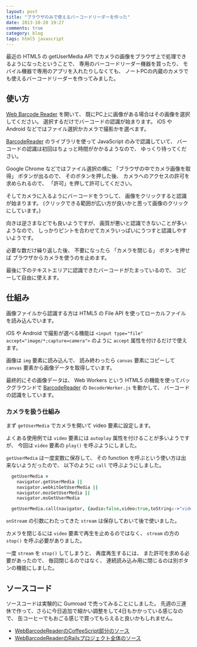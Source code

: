 ```yaml
---
layout: post
title: "ブラウザのみで使えるバーコードリーダーを作った"
date: 2013-10-20 19:27
comments: true
category: blog
tags: html5 javascript
---
```

最近の HTML5 の getUserMedia API でカメラの画像をブラウザ上で処理できるようになったということで、
専用のバーコードリーダー機器を買ったり、
モバイル機器で専用のアプリを入れたりしなくても、
ノートPCの内蔵のカメラでも使えるバーコードリーダーを作ってみました。

<!--more-->

## 使い方

[Web Barcode Reader](https://web-barcode-reader.herokuapp.com/)
を開いて、
既にPC上に画像がある場合はその画像を選択してください。
選択するだけでバーコードの認識が始まります。
iOS や Android などではファイル選択かカメラで撮影かを選べます。

[BarcodeReader](https://github.com/EddieLa/BarcodeReader)
のライブラリを使って
JavaScript のみで認識していて、
バーコードの認識は初回はちょっと時間がかかるようなので、
ゆっくり待ってください。

Google Chrome などではファイル選択の横に
「ブラウザの中でカメラ画像を取得」
ボタンが出るので、
そのボタンを押した後、
カメラへのアクセスの許可を求められるので、
「許可」を押して許可してください。

そしてカメラに入るようにバーコードをうつして、
画像をクリックすると認識が始まります。
(クリックできる範囲が広い方が良いかと思って画像のクリックにしています。)

向きは逆さまなどでも良いようですが、
画質が悪いと認識できないことが多いようなので、
しっかりピントを合わせてカメラいっぱいにうつすと認識しやすいようです。

必要な数だけ繰り返した後、
不要になったら
「カメラを閉じる」
ボタンを押せば
ブラウザからカメラを使うのを止めます。

最後に下のテキストエリアに認識できたバーコードがたまっているので、
コピーして自由に使えます。

## 仕組み

画像ファイルから認識する方は
HTML5 の File API
を使ってローカルファイルを読み込んでいます。

iOS や Android で撮影が選べる機能は
`<input type="file" accept="image/*;capture=camera">`
のように
`accept`
属性を付けるだけで使えます。

画像は
`img`
要素に読み込んで、
読み終わったら
`canvas`
要素にコピーして
`canvas`
要素から画像データを取得しています。

最終的にその画像データは、
Web Workers
という HTML5 の機能を使ってバックグラウンドで
[BarcodeReader](https://github.com/EddieLa/BarcodeReader)
の
`DecoderWorker.js`
を動かして、
バーコードの認識をしています。

### カメラを扱う仕組み

まず
`getUserMedia`
でカメラを開いて
video
要素に設定します。

よくある使用例では
`video`
要素には
`autoplay`
属性を付けることが多いようですが、
今回は `video` 要素の `play()` を呼ぶようにしました。

`getUserMedia`
は一度変数に保存して、
その function を呼ぶという使い方は出来ないようだったので、
以下のように `call` で呼ぶようにしました。

```coffeescript
  getUserMedia =
    navigator.getUserMedia ||
    navigator.webkitGetUserMedia ||
    navigator.mozGetUserMedia ||
    navigator.msGetUserMedia

  getUserMedia.call(navigator, {audio:false,video:true,toString:->"video"}, onStream, onError)
```

`onStream`
の引数にわたってきた
`stream`
は保存しておいて後で使いました。

カメラを閉じるには
`video` 要素で再生を止めるのではなく、
`stream` の方の `stop()` を呼ぶ必要がありました。

一度 `stream` を `stop()` してしまうと、
再度再生するには、
また許可を求める必要があったので、
毎回閉じるのではなく、
連続読み込み用に閉じるのは別ボタンの機能にしました。

## ソースコード

ソースコードは実験的に Gumroad で売ってみることにしました。
先週の三連休で作って、さらに今日追加で細かい調整をして4日もかかっている感じなので、
缶コーヒーでもおごる感じで買ってもらえると良いかもしれません。

* [WebBarcodeReaderのCoffeeScript部分のソース](https://gum.co/egEG)
* [WebBarcodeReaderのRailsプロジェクト全体のソース](https://gum.co/OSLo)

<!--script type="text/javascript" src="https://gumroad.com/js/gumroad.js"></script-->
